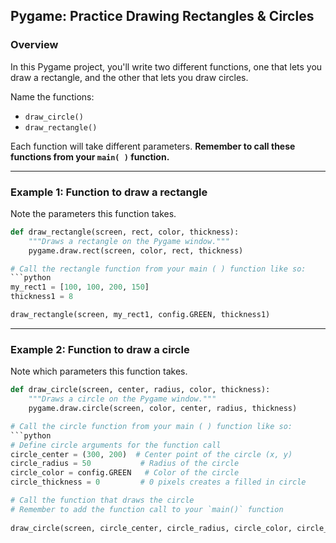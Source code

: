 ## Pygame: Practice Drawing Rectangles & Circles

### Overview

In this Pygame project, you'll write two different functions, one that lets you draw a rectangle, and the other that lets you draw circles.

Name the functions:

- `draw_circle()`
- `draw_rectangle()`

Each function will take different parameters.  **Remember to call these functions from your `main( )` function.**

---

### Example 1: Function to draw a rectangle

Note the parameters this function takes.
```python
def draw_rectangle(screen, rect, color, thickness):
    """Draws a rectangle on the Pygame window."""
    pygame.draw.rect(screen, color, rect, thickness)

# Call the rectangle function from your main ( ) function like so:
```python
my_rect1 = [100, 100, 200, 150]
thickness1 = 8

draw_rectangle(screen, my_rect1, config.GREEN, thickness1)
```
---

### Example 2: Function to draw a circle

Note which parameters this function takes.
```python
def draw_circle(screen, center, radius, color, thickness):
    """Draws a circle on the Pygame window."""
    pygame.draw.circle(screen, color, center, radius, thickness)

# Call the circle function from your main ( ) function like so:
```python
# Define circle arguments for the function call
circle_center = (300, 200)  # Center point of the circle (x, y)
circle_radius = 50           # Radius of the circle
circle_color = config.GREEN   # Color of the circle
circle_thickness = 0         # 0 pixels creates a filled in circle

# Call the function that draws the circle
# Remember to add the function call to your `main()` function
 
draw_circle(screen, circle_center, circle_radius, circle_color, circle_thickness)
```
